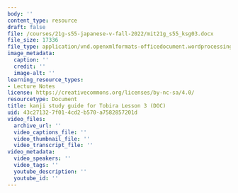 ```yaml
---
body: ''
content_type: resource
draft: false
file: /courses/21g-s55-japanese-v-fall-2022/mit21g_s55_ksg03.docx
file_size: 17336
file_type: application/vnd.openxmlformats-officedocument.wordprocessingml.document
image_metadata:
  caption: ''
  credit: ''
  image-alt: ''
learning_resource_types:
- Lecture Notes
license: https://creativecommons.org/licenses/by-nc-sa/4.0/
resourcetype: Document
title: kanji study guide for Tobira Lesson 3 (DOC)
uid: 43c27132-7f01-4cd2-b570-a7582857201d
video_files:
  archive_url: ''
  video_captions_file: ''
  video_thumbnail_file: ''
  video_transcript_file: ''
video_metadata:
  video_speakers: ''
  video_tags: ''
  youtube_description: ''
  youtube_id: ''
---
```

